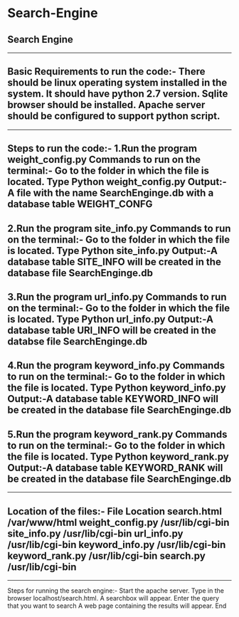 # Search-Engine

Search Engine
--------------------


-----------------------------------------------
Basic Requirements to run the code:-
There should be linux operating system  installed in the system.
It should have python 2.7 version.
Sqlite browser should be installed.
Apache server should be configured to support python script.
------------------------------------------------------------------------
---------------------------------------------------------------------------
Steps to run the code:-
1.Run the program weight_config.py
  Commands to run on the terminal:-
  Go to the folder in which the file is located.
  Type Python weight_config.py
  Output:-A file with the name SearchEnginge.db with a database table WEIGHT_CONFG
---------------------------------------------------------------------------------------
2.Run the program site_info.py
  Commands to run on the terminal:-
  Go to the folder in which the file is located.
  Type Python site_info.py
  Output:-A database table SITE_INFO will be created in the database file SearchEnginge.db
---------------------------------------------------------------------------------------------
3.Run the program url_info.py
  Commands to run on the terminal:-
  Go to the folder in which the file is located.
  Type Python url_info.py
  Output:-A database table URl_INFO will be created in the databse file SearchEnginge.db
--------------------------------------------------------------------------------------------------
4.Run the program keyword_info.py
  Commands to run on the terminal:-
  Go to the folder in which the file is located.
  Type Python keyword_info.py
  Output:-A database table KEYWORD_INFO will be created in the database file SearchEnginge.db
------------------------------------------------------------------------------------------------------
5.Run the program keyword_rank.py
  Commands to run on the terminal:-
  Go to the folder in which the file is located.
  Type Python keyword_rank.py
  Output:-A database table KEYWORD_RANK will be created in the database file SearchEnginge.db
---------------------------------------------------------------------------------------------------------
-------------------------------------------------------------------------------------------------------------
Location of the files:-
File                     Location
search.html              /var/www/html
weight_config.py         /usr/lib/cgi-bin
site_info.py             /usr/lib/cgi-bin
url_info.py              /usr/lib/cgi-bin
keyword_info.py          /usr/lib/cgi-bin
keyword_rank.py          /usr/lib/cgi-bin
search.py                /usr/lib/cgi-bin
-----------------------------------------------------------------------------------------
-----------------------------------------------------------------------------------------------
Steps for running the search engine:-
Start the apache server.
Type in the browser localhost/search.html.
A searchbox will appear.
Enter the query that you want to search
A web page containing the results will appear.
End
